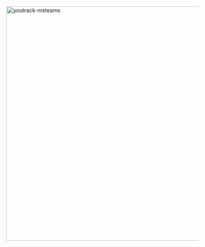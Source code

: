<img width="980" height="615" alt="youtrack-msteams" src="https://github.com/user-attachments/assets/d0c01b26-3499-4286-9fc4-faf5ae949bee" />
